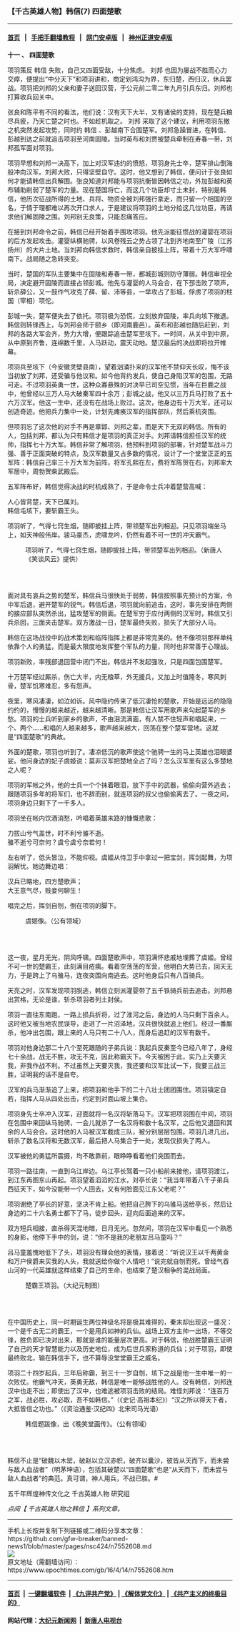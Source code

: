 ### 【千古英雄人物】韩信(7) 四面楚歌
------------------------

#### [首页](https://github.com/gfw-breaker/banned-news1/blob/master/README.md) &nbsp;&nbsp;|&nbsp;&nbsp; [手把手翻墙教程](https://github.com/gfw-breaker/guides/wiki) &nbsp;&nbsp;|&nbsp;&nbsp; [网门安卓版](https://github.com/oGate2/oGate) &nbsp;&nbsp;|&nbsp;&nbsp; [神州正道安卓版](https://github.com/SzzdOgate/update) 



<div><p>
 <b>
  十一
 </b>
 <b>
  、
 </b>
 <b>
  四面楚歌
 </b>
</p>
<p>
 项羽策反
 <ok href="https://www.epochtimes.com/gb/tag/%E9%9F%A9%E4%BF%A1.html">
  韩信
 </ok>
 失败，自己又四面受敌，十分焦虑。
 <ok href="https://www.epochtimes.com/gb/tag/%E5%88%98%E9%82%A6.html">
  刘邦
 </ok>
 也因为屡战不胜而心力交瘁，便提出“中分天下”和项羽讲和，商定划鸿沟为界，东归楚，西归汉，休兵罢战。项羽把刘邦的父亲和妻子送回汉营，于公元前二零二年九月引兵东归。刘邦也打算收兵回关中。
</p>
<p>
 张良和陈平有不同的看法，他们说：汉有天下大半，又有诸侯的支持，现在楚兵粮尽兵疲，乃天亡楚之时也。不如趁机取之。
 <ok href="https://www.epochtimes.com/gb/tag/%E5%88%98%E9%82%A6.html">
  刘邦
 </ok>
 采取了这个建议，利用项羽东撤之机突然发起攻势，同时约
 <ok href="https://www.epochtimes.com/gb/tag/%E9%9F%A9%E4%BF%A1.html">
  韩信
 </ok>
 、彭越南下合围楚军。刘邦急躁冒进，在韩信、彭越到达之前就追击项羽至河南固陵。当时英布和刘贾被楚兵牵制在寿春一带，刘邦孤军面对项羽。
</p>
<p>
 项羽早想和刘邦一决高下，加上对汉军违约的愤怒，项羽身先士卒，楚军排山倒海般冲向汉军。刘邦大败，只得坚壁自守。这时，他又想到了韩信，便问计于张良如何才能请韩信出兵解围。张良知道刘邦能与项羽抗衡皆因韩信之功，外加彭越和英布辅助削弱了楚军的力量。现在楚国将亡，而这几个功臣却寸土未封，特别是韩信，他历次征战所得的土地、兵将、物资全被刘邦强行拿走，而只留一个相国的空名，于情于理都难以再次开口求人，于是建议将项羽的土地分给这几位功臣，再请求他们解固陵之围。刘邦别无良策，只能忍痛答应。
</p>
<p>
 在接到刘邦命令之前，韩信已经开始着手围攻项羽。他先派能征惯战的灌婴在项羽的后方发起攻击。灌婴纵横驰骋，以风卷残云之势占领了北到齐地南至广陵（江苏扬州）的大片土地。当刘邦向韩信求救时，韩信亲自披挂上阵，带着十万大军呼啸南下。战局随之急转突变。
</p>
<p>
 当时，楚国的军队主要集中在固陵和寿春一带，都城彭城则防守薄弱。韩信审视全局，决定避开固陵而直接占领彭城。他先与灌婴的人马会合，在下邳击败了项声，斩杀薛公，又一鼓作气攻克了薛、留、沛等县，一举攻占了彭城，俘虏了项羽的柱国（宰相）项佗。
</p>
<p>
 彭城一失，楚军便失去了依托。项羽极为恐慌，立刻放弃固陵，率兵向垓下撤退。韩信则转锋西上，与刘邦会师于颐乡（即河南鹿邑）。英布和彭越也随后赶到，刘邦的各路大军会齐，势力大增，便跟踪追击楚军至垓下。一时间，从关中到中原，从中原到齐鲁，连绵数千里，人马跃动，震天动地。楚汉最后的决战即将拉开帷幕。
</p>
<p>
 项羽兵至垓下（今安徽灵壁县南），望着汹涌扑来的汉军他不禁仰天长叹，悔不该当初放了刘邦，还受骗与他议和。如今他背约发兵，使自己身陷汉军的包围，无路可走。不过项羽英勇一世，这种众寡悬殊的对决早已司空见惯，当年在巨鹿之战中，他曾经以三万人马大破秦军四十余万；彭城之战，他又以三万兵马打败了五十六万汉军。他这一生中，还没有在战场上败过。这次，他身边有十万大军，还可以创造奇迹。他把兵力集中一处，计划先瘫痪汉军的指挥部队，然后乘机突围。
</p>
<p>
 但项羽忘了这次他的对手不再是章邯、刘邦之辈，而是天下无双的韩信。所有的人，包括刘邦，都认为只有韩信才是项羽的真正对手。刘邦请韩信担任汉军的统帅，指挥七十万大军。韩信非常了解项羽，他预料到项羽的部署，针对楚军战斗力强、善于正面突破的特点，及汉军数量又占多数的情况，设计了一个堂堂正正的五军阵：韩信自己率三十万大军为前阵，将军孔熙在左，费将军陈贺在右，刘邦率大军居中，周勃贺柴武殿后。
</p>
<p>
 五军阵布好，韩信觉得决战的时机成熟了，于是命令士兵冲着楚营高喊：
</p>
<p>
 人心皆背楚，天下已属刘。
 <br/>
 韩信屯垓下，要斩霸王头。
</p>
<p>
 项羽听了，气得七窍生烟，随即披挂上阵，带领楚军出列相迎。只见项羽端坐马上，如天神般伟岸。骏马豪杰，虎啸龙吟，仍然有着不可一世的冲天霸气。
</p>
<figure class="wp-caption aligncenter" id="attachment_7561042" style="width: 450px">
 <ok href="https://i.epochtimes.com/assets/uploads/2016/04/1604160131302669.jpg">
  <img alt="" class="wp-image-7561042 size-medium" src="https://i.epochtimes.com/assets/uploads/2016/04/1604160131302669-450x253.jpg"/>
 </ok>
 <br/><figcaption class="wp-caption-text">
  项羽听了，气得七窍生烟，随即披挂上阵，带领楚军出列相迎。（新唐人《笑谈风云》提供）
 </figcaption><br/>
</figure><br/>
<p>
</p>
<p>
 面对具有哀兵之势的楚军，韩信兵马很快处于弱势，韩信按照事先预计的方案，令中军后退，避开楚军的锐气。韩信后退，项羽就向前追击，这时，事先安排在两侧的接应部队突然杀出，猛攻楚军的侧面。在楚军穷于应付两侧的汉军时，韩信又引兵杀回，三面夹击楚军。双方激战一日，楚军最终失败，损失了大部分人马。
</p>
<p>
 韩信在这场战役中的战术策划和临阵指挥上都是非常完美的。他不像项羽那样单纯依靠个人的勇猛，而是最大限度地发挥整个军队的力量，同时也非常善于心理战。
</p>
<p>
 项羽新败，率残部退回营中闭门不出。韩信并不发起强攻，只是四面包围楚军。
</p>
<p>
 十万楚军经过厮杀，伤亡大半，内无粮草，外无援兵，又加上时值隆冬，寒风刺骨，楚军饥寒难忍，多有怨声。
</p>
<p>
 夜里，寒风凄凄，如泣如诉。风中隐约传来了低沉凄怆的楚歌，开始是远远的隐隐约约的，慢慢的越来越近，越来越清晰。那是韩信让汉军用歌声来勾起楚军的乡愁。项羽的士兵听到家乡的歌声，不由泪流满面，有人禁不住轻声和唱起来，一个、两个……和唱的人越来越多，歌声越来越大，回荡在整个楚军营地。这就是“四面楚歌”的典故。
</p>
<p>
 外面的楚歌，项羽也听到了。凄凉低沉的歌声使这个驰骋一生的马上英雄也泪眼婆娑。他问身边的妃子虞姬说：莫非汉军把楚地全占了吗？怎么汉军里有这么多楚地之人呢？
</p>
<p>
 项羽的军帐之外，他的士兵一个个抹着眼泪，放下手中的武器，偷偷向营外逃去；跟随项羽多年的将军们，也不辞而别，就连项羽的叔父也偷偷离去了。一夜之间，项羽身边只剩下了一千多人。
</p>
<p>
 项羽坐在帐内饮酒消愁，吟唱着英雄末路的慷慨悲歌：
</p>
<p>
 力拔山兮气盖世，时不利兮骓不逝。
 <br/>
 骓不逝兮可奈何？虞兮虞兮奈若何！
</p>
<p>
 左右听了，低头皆泣，不能仰视。虞姬从侍卫手中拿过一把宝剑，挥剑起舞，为项羽解忧。她边舞边唱：
</p>
<p>
 汉兵已略地，四方楚歌声；
 <br/>
 大王意气尽，贱妾何聊生！
</p>
<p>
 唱完之后，挥剑自刎，倒在项羽的脚下。
</p>
<figure class="wp-caption aligncenter" id="attachment_7559331" style="width: 300px">
 <ok href="https://i.epochtimes.com/assets/uploads/2016/04/1604151215442669.jpg">
  <img alt="" class="wp-image-7559331 size-small" src="https://i.epochtimes.com/assets/uploads/2016/04/1604151215442669-300x457.jpg"/>
 </ok>
 <br/><figcaption class="wp-caption-text">
  虞姬像。（公有领域）
 </figcaption><br/>
</figure><br/>
<p>
 这一夜，星月无光，阴风呼啸。四面楚歌声中，项羽满怀悲戚地埋葬了虞姬。曾经不可一世的楚霸王，此刻满目疮痍。看着空荡荡的军营，他明白大势已去，回天无力，于是跨上了乌骓马，连夜突围向南逃去。这时他身后只有八百骑兵。
</p>
<p>
 天亮之时，汉军发现项羽脱逃，韩信立刻派灌婴带了五千铁骑兵前去追击。刘邦悬出赏格，无论是谁，斩杀项羽者列土封侯。
</p>
<p>
 项羽一直往东南跑，一路上损兵折将，过了淮河之后，身边的人马只剩下百余人。这时他又被当地农民误导，走进了一片沼泽地，汉兵很快就追上他们。经过一番厮杀，他冲出包围，跟上来的人马只有二十八人，而身后追赶的汉军有数千。
</p>
<p>
 项羽对他身边那二十八个至死跟随的子弟兵说：我起兵反秦至今已经八年了，身经七十余战，战无不胜，攻无不克，因此称霸天下。今天被困于此，实乃上天要灭我，非我作战不利。不过虽然上天要灭我，我还要和汉军比试一下，我要三战三胜，证明我的话不是自夸。
</p>
<p>
 汉军的兵马渐渐追了上来，把项羽和他手下的二十八壮士团团围住。项羽镇定自若，指挥人马从四处出击，约定到对面山坡上集合。
</p>
<p>
 项羽身先士卒冲入汉军，迎面就将一名汉将斩落马下。汉军把项羽围在中间，项羽在包围中来回纵马驰骋，一会儿就杀了一名汉将和数十名汉军，之后他又退回和其余的人马会合。这时他的人马被汉军截成三队，被分别层层包围。项羽几进几出，斩杀了数名汉将和无数汉军，最后把人马集合于一处，发现仅损失了两人。
</p>
<p>
 汉军被他的勇猛所震摄，均不敢靠前，眼睁睁看着他们突围而去。
</p>
<p>
 项羽一路往南，一直到乌江岸边。乌江亭长驾着一只小船前来接他，请项羽渡江，到江东再图东山再起。项羽望着滔滔的江水，对亭长说：“我当年带着八千子弟兵西征天下，如今没能带一个人回去，又有何脸面见江东父老呢？”
</p>
<p>
 项羽谢绝了亭长的好意，坚决不肯上船。他把自己胯下的乌骓马送给亭长，然后让身边的二十六名勇士都下了马，徒步回头，迎向后面追来的汉军。
</p>
<p>
 双方短兵相接，直杀得天混地暗，日月无光。忽然间，项羽在汉军中看见一个熟悉的身影，他停下手中的剑，说：“你不是我的老朋友吕马童吗？”
</p>
<p>
 吕马童羞愧地低下了头，项羽没有理会他的表情，接着说：“听说汉王以千两黄金和万户侯爵来买我的人头，我就送给你做个人情吧！”说完就自刎而死。曾经气吞山河的一代英雄就这样结束了自己的生命，也结束了楚汉相争的混战局面。
</p>
<figure class="wp-caption aligncenter" id="attachment_7559336" style="width: 450px">
 <ok href="https://i.epochtimes.com/assets/uploads/2016/04/1604151245202669.jpg">
  <img alt="" class="wp-image-7559336 size-medium" src="https://i.epochtimes.com/assets/uploads/2016/04/1604151245202669-450x450.jpg"/>
 </ok>
 <br/><figcaption class="wp-caption-text">
  楚霸王项羽。（大纪元制图）
 </figcaption><br/>
</figure><br/>
<p>
 在中国历史上，同一时期诞生两位神级名将是极其难得的，秦末却出现这一盛况：一个是千古无二的霸王，一个是用兵如神的兵仙。战场上双方主帅一出场，不等交锋，胜负即已决对出来，那就是谁的能量层次更高。对于韩信，他战胜楚霸王证明了自己的天才智慧能力以及历史地位，成为后世兵家称道的兵仙；对于项羽，即使最终败北，输在韩信手下，也不算辱没堂堂霸王之威名。
</p>
<p>
 项羽二十四岁起兵，三年后称霸，到三十一岁自刎，垓下之战是他一生中唯一的一次败仗。他霸气冲天，英勇无敌，韩信是唯一能够战胜他的人。没有韩信，刘邦连汉中也走不出；即使出了汉中，也难逃被项羽击败的结局。难怪刘邦说：“连百万之军，战必胜，攻必取，吾不如韩信。”（《史记‧高祖本纪》）“汉之所以得天下者，大抵皆信之功也。”（《资治通鉴‧汉纪四》北宋司马光语）
</p>
<figure class="wp-caption aligncenter" id="attachment_7559330" style="width: 300px">
 <ok href="https://i.epochtimes.com/assets/uploads/2016/04/1604151215592669.jpg">
  <img alt="" class="wp-image-7559330 size-small" src="https://i.epochtimes.com/assets/uploads/2016/04/1604151215592669-300x423.jpg"/>
 </ok>
 <br/><figcaption class="wp-caption-text">
  韩信题跋像，出《晚笑堂画传》。（公有领域）
 </figcaption><br/>
</figure><br/>
<p>
 韩信不止是“破魏以木罂，破赵以立汉赤帜，破齐以囊沙，彼皆从天而下，而未尝与敌人血战者”（明茅坤语），包括其破楚以“四面楚歌”也是“从天而下，而未尝与敌人血战者”的典范。真可谓，神人用兵，不战已胜。#
</p>
<p>
 五千年辉煌神传文化之
 <ok href="http://www.epochtimes.com/gb/tag/%e5%8d%83%e5%8f%a4%e8%8b%b1%e9%9b%84%e4%ba%ba%e7%89%a9.html">
  千古英雄人物
 </ok>
 研究组
</p>
<p>
 <em>
  点阅【
  <ok href="https://www.epochtimes.com/gb/tag/千古英雄人物之韩信.html" rel="noopener noreferrer" target="_blank">
   千古英雄人物之韩信
  </ok>
  】系列文章。
 </em>
</p>
</div>
<hr/>
手机上长按并复制下列链接或二维码分享本文章：<br/>
https://github.com/gfw-breaker/banned-news1/blob/master/pages/nsc424/n7552608.md <br/>
<a href='https://github.com/gfw-breaker/banned-news1/blob/master/pages/nsc424/n7552608.md'><img src='https://github.com/gfw-breaker/banned-news1/blob/master/pages/nsc424/n7552608.md.png'/></a> <br/>
原文地址（需翻墙访问）：https://www.epochtimes.com/gb/16/4/14/n7552608.htm


------------------------
#### [首页](https://github.com/gfw-breaker/banned-news1/blob/master/README.md) &nbsp;|&nbsp; [一键翻墙软件](https://github.com/gfw-breaker/nogfw/blob/master/README.md) &nbsp;| [《九评共产党》](https://github.com/gfw-breaker/9ping.md/blob/master/README.md#九评之一评共产党是什么) | [《解体党文化》](https://github.com/gfw-breaker/jtdwh.md/blob/master/README.md) | [《共产主义的终极目的》](https://github.com/gfw-breaker/gczydzjmd.md/blob/master/README.md)

#### 网站代理：[大纪元新闻网](http://136.244.77.172:10080/gb/) &nbsp;|&nbsp; [新唐人电视台](http://136.244.77.172:8808/gb/)


<img src='http://gfw-breaker.win/banned-news1/pages/nsc424/n7552608.md' width='0px' height='0px'/>